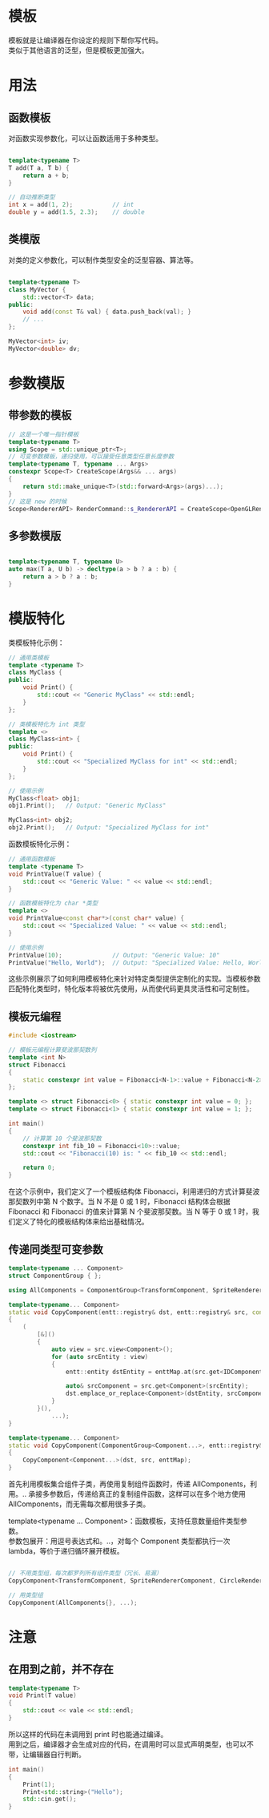 # 模板

模板就是让编译器在你设定的规则下帮你写代码。  
类似于其他语言的泛型，但是模板更加强大。  

# 用法

## 函数模板

对函数实现参数化，可以让函数适用于多种类型。

```Cpp

template<typename T>  
T add(T a, T b) {  
    return a + b;  
}  

// 自动推断类型  
int x = add(1, 2);           // int  
double y = add(1.5, 2.3);    // double 

```

## 类模版

对类的定义参数化，可以制作类型安全的泛型容器、算法等。

```Cpp

template<typename T>  
class MyVector {  
    std::vector<T> data;  
public:  
    void add(const T& val) { data.push_back(val); }  
    // ...  
};  

MyVector<int> iv;  
MyVector<double> dv;  

```

# 参数模版

## 带参数的模板

```Cpp
// 这是一个唯一指针模板
template<typename T>
using Scope = std::unique_ptr<T>;
// 可变参数模板，递归使用，可以接受任意类型任意长度参数
template<typename T, typename ... Args>
constexpr Scope<T> CreateScope(Args&& ... args)
{
	return std::make_unique<T>(std::forward<Args>(args)...);
}
// 这是 new 的时候
Scope<RendererAPI> RenderCommand::s_RendererAPI = CreateScope<OpenGLRendererAPI>();
```

## 多参数模版

```Cpp

template<typename T, typename U>  
auto max(T a, U b) -> decltype(a > b ? a : b) {  
    return a > b ? a : b;  
}  

```

# 模版特化

类模板特化示例：

```Cpp
// 通用类模板
template <typename T>
class MyClass {
public:
    void Print() {
        std::cout << "Generic MyClass" << std::endl;
    }
};

// 类模板特化为 int 类型
template <>
class MyClass<int> {
public:
    void Print() {
        std::cout << "Specialized MyClass for int" << std::endl;
    }
};

// 使用示例
MyClass<float> obj1;
obj1.Print();   // Output: "Generic MyClass"

MyClass<int> obj2;
obj2.Print();   // Output: "Specialized MyClass for int"
```

函数模板特化示例：

```Cpp
// 通用函数模板
template <typename T>
void PrintValue(T value) {
    std::cout << "Generic Value: " << value << std::endl;
}

// 函数模板特化为 char *类型
template <>
void PrintValue<const char*>(const char* value) {
    std::cout << "Specialized Value: " << value << std::endl;
}

// 使用示例
PrintValue(10);              // Output: "Generic Value: 10"
PrintValue("Hello, World");  // Output: "Specialized Value: Hello, World"
```

这些示例展示了如何利用模板特化来针对特定类型提供定制化的实现。当模板参数匹配特化类型时，特化版本将被优先使用，从而使代码更具灵活性和可定制性。

## 模板元编程
```Cpp
#include <iostream>

// 模板元编程计算斐波那契数列
template <int N>
struct Fibonacci 
{
    static constexpr int value = Fibonacci<N-1>::value + Fibonacci<N-2>::value;
};

template <> struct Fibonacci<0> { static constexpr int value = 0; };
template <> struct Fibonacci<1> { static constexpr int value = 1; };

int main() 
{
    // 计算第 10 个斐波那契数
    constexpr int fib_10 = Fibonacci<10>::value;
    std::cout << "Fibonacci(10) is: " << fib_10 << std::endl;

    return 0;
}
```
在这个示例中，我们定义了一个模板结构体 Fibonacci，利用递归的方式计算斐波那契数列中第 N 个数字。当 N 不是 0 或 1 时，Fibonacci<N> 结构体会根据 Fibonacci<N-1> 和 Fibonacci<N-2> 的值来计算第 N 个斐波那契数。当 N 等于 0 或 1 时，我们定义了特化的模板结构体来给出基础情况。

## 传递同类型可变参数

```Cpp
template<typename ... Component>
struct ComponentGroup { };

using AllComponents = ComponentGroup<TransformComponent, SpriteRendererComponent, CircleRendererComponent>;

template<typename... Component>
static void CopyComponent(entt::registry& dst, entt::registry& src, const std::unordered_map<UUID, entt::entity>& enttMap)
{
    (
        [&]()
        {
            auto view = src.view<Component>();
            for (auto srcEntity : view)
            {
                entt::entity dstEntity = enttMap.at(src.get<IDComponent>(srcEntity).ID);

                auto& srcComponent = src.get<Component>(srcEntity);
                dst.emplace_or_replace<Component>(dstEntity, srcComponent);
            }
        }(),
            ...);
}

template<typename... Component>
static void CopyComponent(ComponentGroup<Component...>, entt::registry& dst, entt::registry& src, const std::unordered_map<UUID, entt::entity>& enttMap)
{
    CopyComponent<Component...>(dst, src, enttMap);
}
```
首先利用模板集合组件子类，再使用复制组件函数时，传递 AllComponents，利用。.. 承接多参数后，传递给真正的复制组件函数，这样可以在多个地方使用 AllComponents，而无需每次都用很多子类。

template<typename ... Component>：函数模板，支持任意数量组件类型参数。  
参数包展开：用逗号表达式和。..，对每个 Component 类型都执行一次 lambda，等价于递归循环展开模板。

```Cpp

// 不用类型组，每次都罗列所有组件类型（冗长、易漏）  
CopyComponent<TransformComponent, SpriteRendererComponent, CircleRendererComponent>(...);  

// 用类型组  
CopyComponent(AllComponents{}, ...);  

```

# 注意

## 在用到之前，并不存在

```Cpp
template<typename T>
void Print(T value)
{
	std::cout << vale << std::endl;
}
```

所以这样的代码在未调用到 print 时也能通过编译。  
用到之后，编译器才会生成对应的代码，在调用时可以显式声明类型，也可以不带，让编辑器自行判断。  

```Cpp
int main()
{
	Print(1);
	Print<std::string>("Hello");
	std::cin.get();
}
```